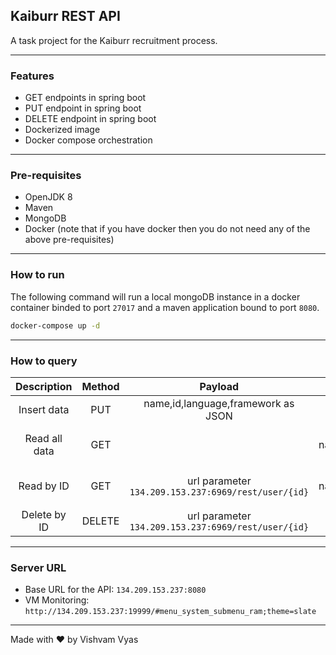 ## Kaiburr REST API

A task project for the Kaiburr recruitment process.

---

### Features

* GET endpoints in spring boot
* PUT endpoint in spring boot
* DELETE endpoint in spring boot
* Dockerized image
* Docker compose orchestration

---

### Pre-requisites

* OpenJDK 8
* Maven
* MongoDB
* Docker (note that if you have docker then you do not need any of the above pre-requisites)

---

### How to run

The following command will run a local mongoDB instance in a docker container binded to port `27017` and a maven application bound to port `8080`.

```sh
docker-compose up -d
```

---

### How to query

| Description | Method | Payload | Response |
|:--:|:--:|:--:|:--:|
| Insert data | PUT | name,id,language,framework as JSON | Status: 201 |
| Read all data | GET | | status 200, data name,id,language,framework as JSON |
| Read by ID | GET | url parameter `134.209.153.237:6969/rest/user/{id}` | status 200 name,id,language,framework as JSON|
| Delete by ID | DELETE | url parameter `134.209.153.237:6969/rest/user/{id}` | 200 |

--- 

### Server URL

* Base URL for the API: `134.209.153.237:8080`
* VM Monitoring: `http://134.209.153.237:19999/#menu_system_submenu_ram;theme=slate`

---

Made with :heart: by Vishvam Vyas
